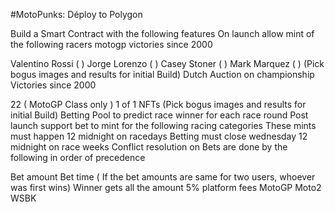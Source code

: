 #MotoPunks: Déploy to Polygon 

Build a Smart Contract with the following features
On launch allow mint of the following racers motogp victories since 2000

 Valentino Rossi ( )
 Jorge Lorenzo ( )
 Casey Stoner ( )
 Mark Marquez ( )
(Pick bogus images and results for initial Build)
Dutch Auction on championship Victories since 2000

 22 ( MotoGP Class only ) 1 of 1 NFTs
(Pick bogus images and results for initial Build)
Betting Pool to predict race winner for each race round
Post launch support bet to mint for the following racing categories
These mints must happen 12 midnight on racedays
Betting must close wednesday 12 midnight on race weeks
Conflict resolution on Bets are done by the following in order of precedence

Bet amount
Bet time ( If the bet amounts are same for two users, whoever was first wins)
Winner gets all the amount
5% platform fees
 MotoGP
 Moto2
 WSBK